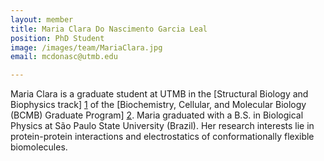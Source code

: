 ```yaml
---
layout: member
title: Maria Clara Do Nascimento Garcia Leal
position: PhD Student
image: /images/team/MariaClara.jpg
email: mcdonasc@utmb.edu

---
```


Maria Clara is a graduate student at UTMB in the [Structural Biology and Biophysics track] [1] of the [Biochemistry, Cellular, and Molecular Biology (BCMB) Graduate Program] [2]. Maria graduated with a B.S. in Biological Physics at São Paulo State University (Brazil). Her research interests lie in protein-protein interactions and electrostatics of conformationally flexible biomolecules.

[1]: https://www.utmb.edu/sbbt/home
[2]: https://www.utmb.edu/bmb/graduate-program